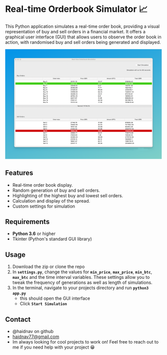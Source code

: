 # Real-time Orderbook Simulator 📈
This Python application simulates a real-time order book, providing a visual representation of buy and sell orders in a financial market. It offers a graphical user interface (GUI) that allows users to observe the order book in action, with randomised buy and sell orders being generated and displayed.



![Real-time orderbook simulator screenshot](https://github.com/haidnav/real-time-order-book-simulator/blob/main/orderbook.png)

## Features

- Real-time order book display.
- Random generation of buy and sell orders.
- Highlighting of the highest buy and lowest sell orders.
- Calculation and display of the spread.
- Custom settings for simulation
  

## Requirements

- **Python 3.6** or higher
- Tkinter (Python's standard GUI library)

## Usage
1. Download the zip or clone the repo
2. In **`settings.py`**, change the values for **`min_price`**, **`max_price`**, **`min_btc`**, **`max_btc`** and the time interval variables. These settings allow you to tweak the frequency of generations as well as length of simulations.
3. In the terminal, navigate to your projects directory and run **`python3 app.py`**
   - this should open the GUI interface
   - Click **`Start Simulation`**
## Contact
- @haidnav on github
- haidnav77@gmail.com
- Im always looking for cool projects to work on! Feel free to reach out to me if you need help with your project 😁
